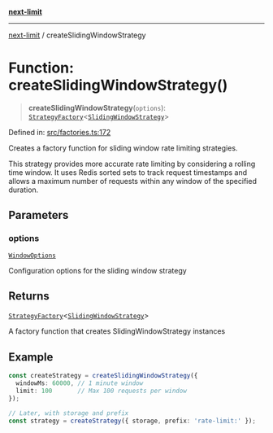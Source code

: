 [**next-limit**](../README.md)

***

[next-limit](../README.md) / createSlidingWindowStrategy

# Function: createSlidingWindowStrategy()

> **createSlidingWindowStrategy**(`options`): [`StrategyFactory`](../interfaces/StrategyFactory.md)\<[`SlidingWindowStrategy`](../interfaces/SlidingWindowStrategy.md)\>

Defined in: [src/factories.ts:172](https://github.com/saoudi-h/next-limit/blob/f416490a04def3b4fa337260ecf1c729b660c4a7/src/factories.ts#L172)

Creates a factory function for sliding window rate limiting strategies.

This strategy provides more accurate rate limiting by considering a rolling
time window. It uses Redis sorted sets to track request timestamps and
allows a maximum number of requests within any window of the specified duration.

## Parameters

### options

[`WindowOptions`](../interfaces/WindowOptions.md)

Configuration options for the sliding window strategy

## Returns

[`StrategyFactory`](../interfaces/StrategyFactory.md)\<[`SlidingWindowStrategy`](../interfaces/SlidingWindowStrategy.md)\>

A factory function that creates SlidingWindowStrategy instances

## Example

```typescript
const createStrategy = createSlidingWindowStrategy({
  windowMs: 60000, // 1 minute window
  limit: 100       // Max 100 requests per window
});

// Later, with storage and prefix
const strategy = createStrategy({ storage, prefix: 'rate-limit:' });
```
